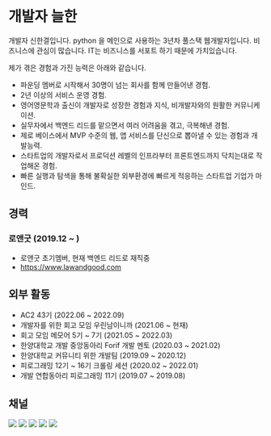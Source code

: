 # 개발자 늘한
개발자 신한결입니다. python 을 메인으로 사용하는 3년차 풀스택 웹개발자입니다.
비즈니스에 관심이 많습니다. IT는 비즈니스를 서포트 하기 때문에 가치있습니다.

제가 겪은 경험과 가진 능력은 아래와 같습니다.
- 파운딩 멤버로 시작해서 30명이 넘는 회사를 함께 만들어낸 경험.
- 2년 이상의 서비스 운영 경험.
- 영어영문학과 출신이 개발자로 성장한 경험과 지식, 비개발자와의 원활한 커뮤니케이션.
- 실무자에서 백엔드 리드를 맡으면서 여러 어려움을 겪고, 극복해낸 경험.
- 제로 베이스에서 MVP 수준의 웹, 앱 서비스를 단신으로 뽑아낼 수 있는 경험과 개발능력.
- 스타트업의 개발자로서 프로덕션 레벨의 인프라부터 프론트엔드까지 닥치는대로 작업해온 경험.
- 빠른 실행과 탐색을 통해 불확실한 외부환경에 빠르게 적응하는 스타트업 기업가 마인드.


## 경력

### 로앤굿 (2019.12 ~ )
- 로앤굿 초기멤버, 현재 백엔드 리드로 재직중
- https://www.lawandgood.com


## 외부 활동  
- AC2 43기 (2022.06 ~ 2022.09)
- 개발자를 위한 회고 모임 우린남이니까 (2021.06 ~ 현재)  
- 회고 모임 메모어 5기 ~ 7기 (2021.05 ~ 2022.03)  
- 한양대학교 개발 중앙동아리 Forif 개발 멘토  (2020.03 ~ 2021.02)  
- 한양대학교 커뮤니티 위한 개발팀 (2019.09 ~ 2020.12)  
- 피로그래밍 12기 ~ 16기 크롤링 세션 (2020.02 ~ 2022.01)  
- 개발 연합동아리 피로그래밍 11기 (2019.07 ~ 2019.08)  




## 채널

[![](https://img.shields.io/static/v1?label=&message=YouTube&color=FF0000&logo=YouTube)](https://www.youtube.com/channel/UCdrsvg9_y6njpdQZsSP-Tbw)
[![](https://img.shields.io/static/v1?label=V&message=Blog&color=06D6A9)](https://velog.io/@neulhan)
[![](https://img.shields.io/static/v1?label=&message=Github&color=181717&logo=Github)](https://github.com/Neulhan/)
[![](https://img.shields.io/static/v1?label=&message=Instagram&color=ffffff&logo=Instagram)](https://www.instagram.com/_neulhan/)
[![](https://img.shields.io/static/v1?label=&message=LinkedIn&color=0A66C2&logo=LinkedIn)](https://www.linkedin.com/in/%EC%8B%A0%ED%95%9C%EA%B2%B0/)
